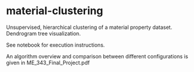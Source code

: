 # material-clustering
Unsupervised, hierarchical clustering of a material property dataset. Dendrogram tree visualization.

See notebook for execution instructions.

An algorithm overview and comparison between different configurations is given in ME_343_Final_Project.pdf
